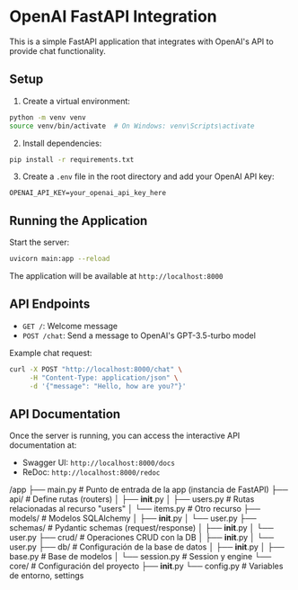 # OpenAI FastAPI Integration

This is a simple FastAPI application that integrates with OpenAI's API to provide chat functionality.

## Setup

1. Create a virtual environment:

```bash
python -m venv venv
source venv/bin/activate  # On Windows: venv\Scripts\activate
```

2. Install dependencies:

```bash
pip install -r requirements.txt
```

3. Create a `.env` file in the root directory and add your OpenAI API key:

```
OPENAI_API_KEY=your_openai_api_key_here
```

## Running the Application

Start the server:

```bash
uvicorn main:app --reload
```

The application will be available at `http://localhost:8000`

## API Endpoints

- `GET /`: Welcome message
- `POST /chat`: Send a message to OpenAI's GPT-3.5-turbo model

Example chat request:

```bash
curl -X POST "http://localhost:8000/chat" \
     -H "Content-Type: application/json" \
     -d '{"message": "Hello, how are you?"}'
```

## API Documentation

Once the server is running, you can access the interactive API documentation at:

- Swagger UI: `http://localhost:8000/docs`
- ReDoc: `http://localhost:8000/redoc`

/app
├── main.py # Punto de entrada de la app (instancia de FastAPI)
├── api/ # Define rutas (routers)
│ ├── **init**.py
│ ├── users.py # Rutas relacionadas al recurso "users"
│ └── items.py # Otro recurso
├── models/ # Modelos SQLAlchemy
│ ├── **init**.py
│ └── user.py
├── schemas/ # Pydantic schemas (request/response)
│ ├── **init**.py
│ └── user.py
├── crud/ # Operaciones CRUD con la DB
│ ├── **init**.py
│ └── user.py
├── db/ # Configuración de la base de datos
│ ├── **init**.py
│ ├── base.py # Base de modelos
│ └── session.py # Session y engine
└── core/ # Configuración del proyecto
├── **init**.py
└── config.py # Variables de entorno, settings
